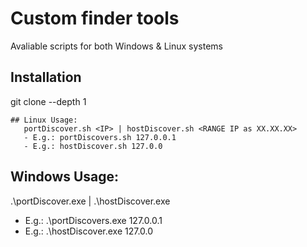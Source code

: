 # Custom finder tools
Avaliable scripts for both Windows & Linux systems

## Installation
git clone <URL> --depth 1

```
## Linux Usage: 
   portDiscover.sh <IP> | hostDiscover.sh <RANGE IP as XX.XX.XX> 
   - E.g.: portDiscovers.sh 127.0.0.1
   - E.g.: hostDiscover.sh 127.0.0 
```
## Windows Usage:
  .\portDiscover.exe <IP> | .\hostDiscover.exe <RANGE IP> 
   - E.g.: .\portDiscovers.exe 127.0.0.1
   - E.g.: .\hostDiscover.exe 127.0.0 
```

